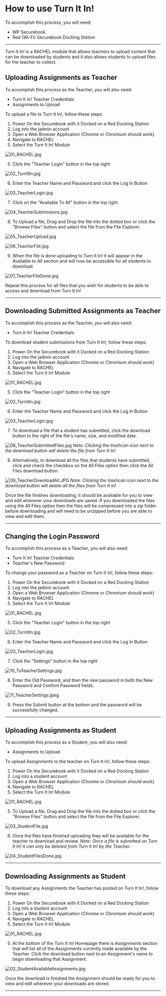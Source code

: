 # How to use Turn It In!

To accomplish this process, you will need:
 - WP Securebook
 - Red (Wi-Fi) Securebook Docking Station

---

Turn It In! is a RACHEL module that allows teachers to upload content that can be downloaded by students and it also allows students to upload files for the teacher to collect. 

## Uploading Assignments as Teacher

To accomplish this process as the Teacher, you will also need:
- Turn It In! Teacher Credentials
- Assignments to Upload

To upload a file to Turn It In!, follow these steps:
1. Power On the Securebook with it Docked on a Red Docking Station
2. Log into the jadmin account
3. Open a Web Browser Application (Chrome or Chromium should work)
4. Navigate to RACHEL
5. Select the Turn It In! Module

![01_RACHEL.jpg](../_resources/01_RACHEL-4.jpg)

5. Click the "Teacher Login" button in the top right

![02_TurnItIn.jpg](../_resources/02_TurnItIn-2.jpg)

6. Enter the Teacher Name and Password and click the Log In Button

![03_TeacherLogin.jpg](../_resources/03_TeacherLogin-1.jpg)

7. Click on the "Available To All" button in the top right

![04_TeacherSubmissions.jpg](../_resources/04_TeacherSubmissions.jpg)

8. To Upload a file, Drag and Drop the file into the dotted box or click the "Browse Files" button and select the file from the File Explorer.

![05_TeacherUpload.jpg](../_resources/05_TeacherUpload.jpg)

![06_TeacherFile.jpg](../_resources/06_TeacherFile.jpg)

9. When the file is done uploading to Turn It In! it will appear in the Available to All section and will now be accessible for all students to download.

![07_TeacherFileDone.jpg](../_resources/07_TeacherFileDone.jpg)

Repeat this process for all files that you wish for students to be able to access and download from Turn It In!

---

## Downloading Submitted Assignments as Teacher

To accomplish this process as the Teacher, you will also need:
- Turn It In! Teacher Credentials

To download student submissions from Turn It In!, follow these steps:
1. Power On the Securebook with it Docked on a Red Docking Station
2. Log into the jadmin account
3. Open a Web Browser Application (Chrome or Chromium should work)
4. Navigate to RACHEL
5. Select the Turn It In! Module

![01_RACHEL.jpg](../_resources/01_RACHEL-3.jpg)

5. Click the "Teacher Login" button in the top right

![02_TurnItIn.jpg](../_resources/02_TurnItIn.jpg)

6. Enter the Teacher Name and Password and click the Log In Button

![03_TeacherLogin.jpg](../_resources/03_TeacherLogin-2.jpg)

7. To download a file that a student has submitted, click the download button to the right of the file's name, size, and modified date.

![08_TeacherSubmittedFiles.jpg](../_resources/08_TeacherSubmittedFiles.jpg)
*Note: Clicking the trashcan icon next to the download button will delete the file from Turn It In!*

8. Alternatively, to download all the files that students have submitted, click and check the checkbox on the All Files option then click the All Files download button.

![09_TeacherDownloadAll.JPG](../_resources/09_TeacherDownloadAll.JPG)
*Note: Clicking the trashcan icon next to the download button will delete all the files from Turn It In!*

Once the file finishes downloading, it should be available for you to view and edit wherever your downloads are saved. If you downloaded the files using the All Files option then the files will be compressed into a zip folder before downloading and will need to be unzipped before you are able to view and edit them.

---

## Changing the Login Password

To accomplish this process as a Teacher, you will also need:
- Turn It In! Teacher Credentials
- Teacher's New Password

To change your password as a Teacher on Turn It In!, follow these steps:
1. Power On the Securebook with it Docked on a Red Docking Station
2. Log into the jadmin account
3. Open a Web Browser Application (Chrome or Chromium should work)
4. Navigate to RACHEL
5. Select the Turn It In! Module

![01_RACHEL.jpg](../_resources/01_RACHEL-1.jpg)

5. Click the "Teacher Login" button in the top right

![02_TurnItIn.jpg](../_resources/02_TurnItIn-1.jpg)

6. Enter the Teacher Name and Password and click the Log In Button

![03_TeacherLogin.jpg](../_resources/03_TeacherLogin.jpg)

7. Click the "Settings" button in the top right

![10_ToTeacherSettings.jpg](../_resources/10_ToTeacherSettings.jpg)

8. Enter the Old Password, and then the new password in both the New Password and Confirm Password fields.

![11_TeacherSettings.jpeg](../_resources/11_TeacherSettings.jpeg)

9. Press the Submit button at the bottom and the password will be successfully changed.

---

## Uploading Assignments as Student

To accomplish this process as a Student, you will also need:
- Assignments to Upload

To upload Assignments to the teacher on Turn It In!, follow these steps:
1. Power On the Securebook with it Docked on a Red Docking Station
2. Log into a student account
3. Open a Web Browser Application (Chrome or Chromium should work)
4. Navigate to RACHEL
5. Select the Turn It In! Module

![01_RACHEL.jpg](../_resources/01_RACHEL-2.jpg)

5. To Upload a file, Drag and Drop the file into the dotted box or click the "Browse Files" button and select the file from the File Explorer.

![03_StudentFile.jpg](../_resources/03_StudentFile.jpg)

6.  Once the files have finished uploading they will be available for the teacher to download and review. *Note: Once a file is submitted on Turn It In! it can only be deleted from Turn It In! by the Teacher.*

![04_StudentFilesDone.jpg](../_resources/04_StudentFilesDone.jpg)

---

## Downloading Assignments as Student

To download any Assignments the Teacher has posted on Turn It In!, follow these steps:
1. Power On the Securebook with it Docked on a Red Docking Station
2. Log into a student account
3. Open a Web Browser Application (Chrome or Chromium should work)
4. Navigate to RACHEL
5. Select the Turn It In! Module

![01_RACHEL.jpg](../_resources/01_RACHEL.jpg)

5. At the bottom of the Turn It In! Homepage there is Assignments section that will list all of the Assignments currently made available by the Teacher. Click the download button next to an Assignment's name to begin downloading that Assignment.

![02_StudentAvailableAssignments.jpg](../_resources/02_StudentAvailableAssignments.jpg)

Once the download is finished the Assignment should be ready for you to view and edit wherever your downloads are stored.

---

